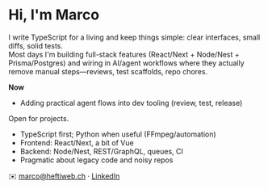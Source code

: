 # Hi, I'm Marco

I write TypeScript for a living and keep things simple: clear interfaces, small diffs, solid tests.  
Most days I'm building full-stack features (React/Next + Node/Nest + Prisma/Postgres) and wiring in AI/agent
workflows where they actually remove manual steps—reviews, test scaffolds, repo chores.

**Now**
- Adding practical agent flows into dev tooling (review, test, release)

Open for projects.

- TypeScript first; Python when useful (FFmpeg/automation)
- Frontend: React/Next, a bit of Vue
- Backend: Node/Nest, REST/GraphQL, queues, CI
- Pragmatic about legacy code and noisy repos

✉️ marco@heftiweb.ch · [LinkedIn](https://www.linkedin.com/in/themarcohefti/)
